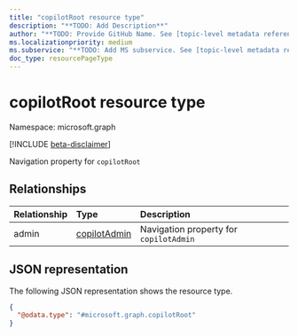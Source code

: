 ```yaml
---
title: "copilotRoot resource type"
description: "**TODO: Add Description**"
author: "**TODO: Provide GitHub Name. See [topic-level metadata reference](https://aka.ms/msgo?pagePath=Document-APIs/Guidelines/Metadata)**"
ms.localizationpriority: medium
ms.subservice: "**TODO: Add MS subservice. See [topic-level metadata reference](https://aka.ms/msgo?pagePath=Document-APIs/Guidelines/Metadata)**"
doc_type: resourcePageType
---
```


# copilotRoot resource type

Namespace: microsoft.graph

[!INCLUDE [beta-disclaimer](../../includes/beta-disclaimer.md)]

Navigation property for `copilotRoot`

## Relationships
|Relationship|Type|Description|
|:---|:---|:---|
|admin|[copilotAdmin](../resources/copilotadmin.md)|Navigation property for `copilotAdmin`|

## JSON representation
The following JSON representation shows the resource type.
<!-- {
  "blockType": "resource",
  "keyProperty": "id",
  "@odata.type": "microsoft.graph.copilotRoot",
  "openType": false
}
-->
``` json
{
  "@odata.type": "#microsoft.graph.copilotRoot"
}
```

